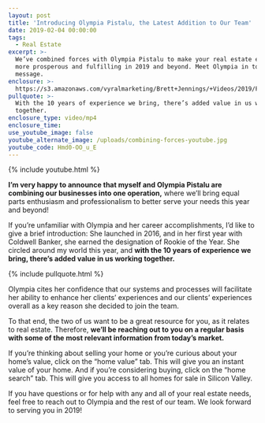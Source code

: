 ```yaml
---
layout: post
title: 'Introducing Olympia Pistalu, the Latest Addition to Our Team'
date: 2019-02-04 00:00:00
tags:
  - Real Estate
excerpt: >-
  We’ve combined forces with Olympia Pistalu to make your real estate experience
  more prosperous and fulfilling in 2019 and beyond. Meet Olympia in today’s
  message.
enclosure: >-
  https://s3.amazonaws.com/vyralmarketing/Brett+Jennings/+Videos/2019/February/Brett+Jennings+Real+Estate+Experts-+Introducing+Olympia+Pistalu%2C+the+Latest+Addition+to+Our+Team.mp4
pullquote: >-
  With the 10 years of experience we bring, there’s added value in us working
  together.
enclosure_type: video/mp4
enclosure_time:
use_youtube_image: false
youtube_alternate_image: /uploads/combining-forces-youtube.jpg
youtube_code: Hmd0-OO_u_E
---
```


{% include youtube.html %}

**I’m very happy to announce that myself and Olympia Pistalu are combining our businesses into one operation,** where we’ll bring equal parts enthusiasm and professionalism to better serve your needs this year and beyond!

If you’re unfamiliar with Olympia and her career accomplishments, I’d like to give a brief introduction: She launched in 2016, and in her first year with Coldwell Banker, she earned the designation of Rookie of the Year. She circled around my world this year, and **with the 10 years of experience we bring, there’s added value in us working together.**

{% include pullquote.html %}

Olympia cites her confidence that our systems and processes will facilitate her ability to enhance her clients’ experiences and our clients’ experiences overall as a key reason she decided to join the team.

To that end, the two of us want to be a great resource for you, as it relates to real estate. Therefore, **we’ll be reaching out to you on a regular basis with some of the most relevant information from today’s market.**

If you’re thinking about selling your home or you’re curious about your home’s value, click on the “home value” tab. This will give you an instant value of your home. And if you’re considering buying, click on the “home search” tab. This will give you access to all homes for sale in Silicon Valley.

If you have questions or for help with any and all of your real estate needs, feel free to reach out to Olympia and the rest of our team. We look forward to serving you in 2019!